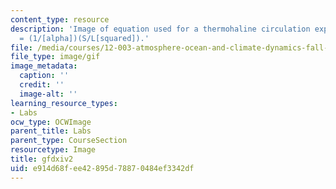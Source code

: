 ```yaml
---
content_type: resource
description: 'Image of equation used for a thermohaline circulation experiment: V
  = (1/[alpha])(S/L[squared]).'
file: /media/courses/12-003-atmosphere-ocean-and-climate-dynamics-fall-2008/e914d68fee42895d78870484ef3342df_gfdxiv2.gif
file_type: image/gif
image_metadata:
  caption: ''
  credit: ''
  image-alt: ''
learning_resource_types:
- Labs
ocw_type: OCWImage
parent_title: Labs
parent_type: CourseSection
resourcetype: Image
title: gfdxiv2
uid: e914d68f-ee42-895d-7887-0484ef3342df
---
```

